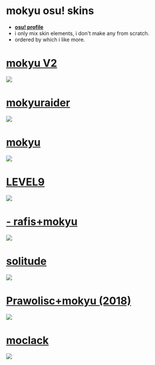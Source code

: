 # **mokyu osu! skins**

* [**osu! profile**](https://osu.ppy.sh/u/6846100)
* i only mix skin elements, i don't make any from scratch.
* ordered by which i like more.

# [mokyu V2](https://ys.s-ul.eu/7trKeTHC)
![](https://ys.s-ul.eu/ActSn4tb)

# [mokyuraider](https://ys.s-ul.eu/Mi1SFvPF)
![](https://ys.s-ul.eu/cFAnsNmh)

# [mokyu](https://suiryu.s-ul.eu/9RWWfQCS)
![](https://i.imgur.com/JYQ5nBj.jpg)

# [LEVEL9](https://suiryu.s-ul.eu/dNP6ldbJ)
![](https://suiryu.s-ul.eu/PAyjHb6T)

# [- rafis+mokyu](https://suiryu.s-ul.eu/8ZZC7R9Q)
![](https://i.imgur.com/E2SVkdV.jpg)

# [solitude](https://suiryu.s-ul.eu/j0hXTwmv)
![](https://i.imgur.com/mK251Y3.png)

# [Prawolisc+mokyu (2018)](https://suiryu.s-ul.eu/snkC7eHp)
![](https://i.imgur.com/Fy3I5sr.jpg)

# [moclack](https://ys.s-ul.eu/zfTCx6OF)
![](https://ys.s-ul.eu/8OqJ645L)
